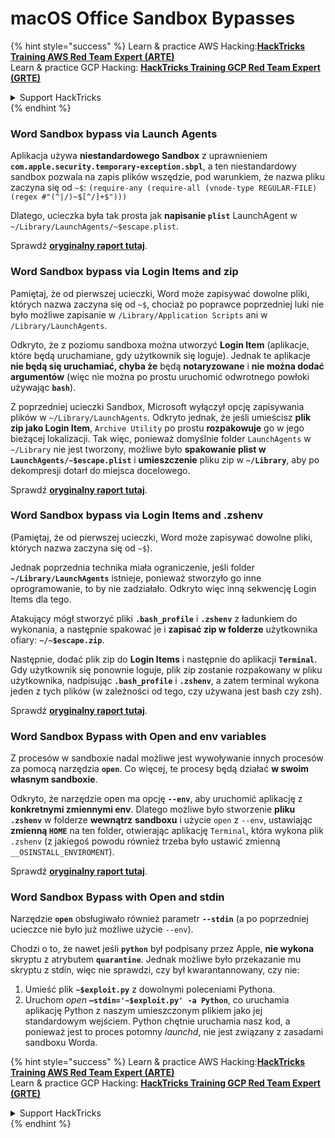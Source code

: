 # macOS Office Sandbox Bypasses

{% hint style="success" %}
Learn & practice AWS Hacking:<img src="/.gitbook/assets/arte.png" alt="" data-size="line">[**HackTricks Training AWS Red Team Expert (ARTE)**](https://training.hacktricks.xyz/courses/arte)<img src="/.gitbook/assets/arte.png" alt="" data-size="line">\
Learn & practice GCP Hacking: <img src="/.gitbook/assets/grte.png" alt="" data-size="line">[**HackTricks Training GCP Red Team Expert (GRTE)**<img src="/.gitbook/assets/grte.png" alt="" data-size="line">](https://training.hacktricks.xyz/courses/grte)

<details>

<summary>Support HackTricks</summary>

* Check the [**subscription plans**](https://github.com/sponsors/carlospolop)!
* **Join the** 💬 [**Discord group**](https://discord.gg/hRep4RUj7f) or the [**telegram group**](https://t.me/peass) or **follow** us on **Twitter** 🐦 [**@hacktricks\_live**](https://twitter.com/hacktricks\_live)**.**
* **Share hacking tricks by submitting PRs to the** [**HackTricks**](https://github.com/carlospolop/hacktricks) and [**HackTricks Cloud**](https://github.com/carlospolop/hacktricks-cloud) github repos.

</details>
{% endhint %}

### Word Sandbox bypass via Launch Agents

Aplikacja używa **niestandardowego Sandbox** z uprawnieniem **`com.apple.security.temporary-exception.sbpl`**, a ten niestandardowy sandbox pozwala na zapis plików wszędzie, pod warunkiem, że nazwa pliku zaczyna się od `~$`: `(require-any (require-all (vnode-type REGULAR-FILE) (regex #"(^|/)~$[^/]+$")))`

Dlatego, ucieczka była tak prosta jak **napisanie `plist`** LaunchAgent w `~/Library/LaunchAgents/~$escape.plist`.

Sprawdź [**oryginalny raport tutaj**](https://www.mdsec.co.uk/2018/08/escaping-the-sandbox-microsoft-office-on-macos/).

### Word Sandbox bypass via Login Items and zip

Pamiętaj, że od pierwszej ucieczki, Word może zapisywać dowolne pliki, których nazwa zaczyna się od `~$`, chociaż po poprawce poprzedniej luki nie było możliwe zapisanie w `/Library/Application Scripts` ani w `/Library/LaunchAgents`.

Odkryto, że z poziomu sandboxa można utworzyć **Login Item** (aplikacje, które będą uruchamiane, gdy użytkownik się loguje). Jednak te aplikacje **nie będą się uruchamiać, chyba że** będą **notaryzowane** i **nie można dodać argumentów** (więc nie można po prostu uruchomić odwrotnego powłoki używając **`bash`**).

Z poprzedniej ucieczki Sandbox, Microsoft wyłączył opcję zapisywania plików w `~/Library/LaunchAgents`. Odkryto jednak, że jeśli umieścisz **plik zip jako Login Item**, `Archive Utility` po prostu **rozpakowuje** go w jego bieżącej lokalizacji. Tak więc, ponieważ domyślnie folder `LaunchAgents` w `~/Library` nie jest tworzony, możliwe było **spakowanie plist w `LaunchAgents/~$escape.plist`** i **umieszczenie** pliku zip w **`~/Library`**, aby po dekompresji dotarł do miejsca docelowego.

Sprawdź [**oryginalny raport tutaj**](https://objective-see.org/blog/blog\_0x4B.html).

### Word Sandbox bypass via Login Items and .zshenv

(Pamiętaj, że od pierwszej ucieczki, Word może zapisywać dowolne pliki, których nazwa zaczyna się od `~$`).

Jednak poprzednia technika miała ograniczenie, jeśli folder **`~/Library/LaunchAgents`** istnieje, ponieważ stworzyło go inne oprogramowanie, to by nie zadziałało. Odkryto więc inną sekwencję Login Items dla tego.

Atakujący mógł stworzyć pliki **`.bash_profile`** i **`.zshenv`** z ładunkiem do wykonania, a następnie spakować je i **zapisać zip w folderze** użytkownika ofiary: **`~/~$escape.zip`**.

Następnie, dodać plik zip do **Login Items** i następnie do aplikacji **`Terminal`**. Gdy użytkownik się ponownie loguje, plik zip zostanie rozpakowany w pliku użytkownika, nadpisując **`.bash_profile`** i **`.zshenv`**, a zatem terminal wykona jeden z tych plików (w zależności od tego, czy używana jest bash czy zsh).

Sprawdź [**oryginalny raport tutaj**](https://desi-jarvis.medium.com/office365-macos-sandbox-escape-fcce4fa4123c).

### Word Sandbox Bypass with Open and env variables

Z procesów w sandboxie nadal możliwe jest wywoływanie innych procesów za pomocą narzędzia **`open`**. Co więcej, te procesy będą działać **w swoim własnym sandboxie**.

Odkryto, że narzędzie open ma opcję **`--env`**, aby uruchomić aplikację z **konkretnymi zmiennymi env**. Dlatego możliwe było stworzenie **pliku `.zshenv`** w folderze **wewnątrz** **sandboxu** i użycie `open` z `--env`, ustawiając **zmienną `HOME`** na ten folder, otwierając aplikację `Terminal`, która wykona plik `.zshenv` (z jakiegoś powodu również trzeba było ustawić zmienną `__OSINSTALL_ENVIROMENT`).

Sprawdź [**oryginalny raport tutaj**](https://perception-point.io/blog/technical-analysis-of-cve-2021-30864/).

### Word Sandbox Bypass with Open and stdin

Narzędzie **`open`** obsługiwało również parametr **`--stdin`** (a po poprzedniej ucieczce nie było już możliwe użycie `--env`).

Chodzi o to, że nawet jeśli **`python`** był podpisany przez Apple, **nie wykona** skryptu z atrybutem **`quarantine`**. Jednak możliwe było przekazanie mu skryptu z stdin, więc nie sprawdzi, czy był kwarantannowany, czy nie:&#x20;

1. Umieść plik **`~$exploit.py`** z dowolnymi poleceniami Pythona.
2. Uruchom _open_ **`–stdin='~$exploit.py' -a Python`**, co uruchamia aplikację Python z naszym umieszczonym plikiem jako jej standardowym wejściem. Python chętnie uruchamia nasz kod, a ponieważ jest to proces potomny _launchd_, nie jest związany z zasadami sandboxu Worda.

{% hint style="success" %}
Learn & practice AWS Hacking:<img src="/.gitbook/assets/arte.png" alt="" data-size="line">[**HackTricks Training AWS Red Team Expert (ARTE)**](https://training.hacktricks.xyz/courses/arte)<img src="/.gitbook/assets/arte.png" alt="" data-size="line">\
Learn & practice GCP Hacking: <img src="/.gitbook/assets/grte.png" alt="" data-size="line">[**HackTricks Training GCP Red Team Expert (GRTE)**<img src="/.gitbook/assets/grte.png" alt="" data-size="line">](https://training.hacktricks.xyz/courses/grte)

<details>

<summary>Support HackTricks</summary>

* Check the [**subscription plans**](https://github.com/sponsors/carlospolop)!
* **Join the** 💬 [**Discord group**](https://discord.gg/hRep4RUj7f) or the [**telegram group**](https://t.me/peass) or **follow** us on **Twitter** 🐦 [**@hacktricks\_live**](https://twitter.com/hacktricks\_live)**.**
* **Share hacking tricks by submitting PRs to the** [**HackTricks**](https://github.com/carlospolop/hacktricks) and [**HackTricks Cloud**](https://github.com/carlospolop/hacktricks-cloud) github repos.

</details>
{% endhint %}

